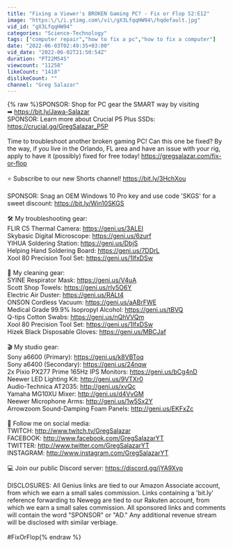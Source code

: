 ```yaml
---
title: "Fixing a Viewer's BROKEN Gaming PC? - Fix or Flop S2:E12"
image: "https:\/\/i.ytimg.com\/vi\/gX3LfqqHW94\/hqdefault.jpg"
vid_id: "gX3LfqqHW94"
categories: "Science-Technology"
tags: ["computer repair","how to fix a pc","how to fix a computer"]
date: "2022-06-03T02:49:35+03:00"
vid_date: "2022-06-02T21:50:54Z"
duration: "PT22M54S"
viewcount: "11258"
likeCount: "1418"
dislikeCount: ""
channel: "Greg Salazar"
---
```

{% raw %}SPONSOR: Shop for PC gear the SMART way by visiting <br />➡ <a rel="nofollow" target="blank" href="https://bit.ly/Jawa-Salazar">https://bit.ly/Jawa-Salazar</a><br />SPONSOR: Learn more about Crucial P5 Plus SSDs: <a rel="nofollow" target="blank" href="https://crucial.gg/GregSalazar_P5P">https://crucial.gg/GregSalazar_P5P</a><br /><br />Time to troubleshoot another broken gaming PC! Can this one be fixed? By the way, if you live in the Orlando, FL area and have an issue with your rig, apply to have it (possibly) fixed for free today! <a rel="nofollow" target="blank" href="https://gregsalazar.com/fix-or-flop">https://gregsalazar.com/fix-or-flop</a><br /><br />⭐ Subscribe to our new Shorts channel! <a rel="nofollow" target="blank" href="https://bit.ly/3HchXou">https://bit.ly/3HchXou</a><br /><br />SPONSOR: Snag an OEM Windows 10 Pro key and use code 'SKGS' for a sweet discount: <a rel="nofollow" target="blank" href="https://bit.ly/Win10SKGS">https://bit.ly/Win10SKGS</a><br /><br />🛠️ My troubleshooting gear:<br />FLIR C5 Thermal Camera: <a rel="nofollow" target="blank" href="https://geni.us/3ALEI">https://geni.us/3ALEI</a><br />Skybasic Digital Microscope: <a rel="nofollow" target="blank" href="https://geni.us/6zurf">https://geni.us/6zurf</a><br />YIHUA Soldering Station: <a rel="nofollow" target="blank" href="https://geni.us/DbjS">https://geni.us/DbjS</a><br />Helping Hand Soldering Board: <a rel="nofollow" target="blank" href="https://geni.us/7DDrL">https://geni.us/7DDrL</a><br />Xool 80 Precision Tool Set: <a rel="nofollow" target="blank" href="https://geni.us/1IfxDSw">https://geni.us/1IfxDSw</a><br /><br />🧼 My cleaning gear: <br />SYINE Respirator Mask: <a rel="nofollow" target="blank" href="https://geni.us/V4uA">https://geni.us/V4uA</a><br />Scott Shop Towels: <a rel="nofollow" target="blank" href="https://geni.us/rIy5O6Y">https://geni.us/rIy5O6Y</a><br />Electric Air Duster: <a rel="nofollow" target="blank" href="https://geni.us/RALt4">https://geni.us/RALt4</a><br />ONSON Cordless Vacuum: <a rel="nofollow" target="blank" href="https://geni.us/aABrFWE">https://geni.us/aABrFWE</a><br />Medical Grade 99.9% Isopropyl Alcohol: <a rel="nofollow" target="blank" href="https://geni.us/tBVQ">https://geni.us/tBVQ</a><br />Q-tips Cotton Swabs: <a rel="nofollow" target="blank" href="https://geni.us/nQhVVQm">https://geni.us/nQhVVQm</a><br />Xool 80 Precision Tool Set: <a rel="nofollow" target="blank" href="https://geni.us/1IfxDSw">https://geni.us/1IfxDSw</a><br />Hizek Black Disposable Gloves: <a rel="nofollow" target="blank" href="https://geni.us/MBCJaf">https://geni.us/MBCJaf</a><br /><br />🎬 My studio gear:<br />Sony a6600 (Primary): <a rel="nofollow" target="blank" href="https://geni.us/k8VBToq">https://geni.us/k8VBToq</a><br />Sony a6400 (Secondary): <a rel="nofollow" target="blank" href="https://geni.us/24nqw">https://geni.us/24nqw</a><br />2x Pixio PX277 Prime 165Hz IPS Monitors: <a rel="nofollow" target="blank" href="https://geni.us/bCg4nD">https://geni.us/bCg4nD</a><br />Neewer LED Lighting Kit: <a rel="nofollow" target="blank" href="http://geni.us/9VTXr0">http://geni.us/9VTXr0</a><br />Audio-Technica AT2035: <a rel="nofollow" target="blank" href="http://geni.us/xvQc">http://geni.us/xvQc</a><br />Yamaha MG10XU Mixer: <a rel="nofollow" target="blank" href="http://geni.us/d4VvGM">http://geni.us/d4VvGM</a><br />Neewer Microphone Arms: <a rel="nofollow" target="blank" href="http://geni.us/1w5Sx2Y">http://geni.us/1w5Sx2Y</a><br />Arrowzoom Sound-Damping Foam Panels: <a rel="nofollow" target="blank" href="http://geni.us/EKFxZc">http://geni.us/EKFxZc</a><br /><br />📱 Follow me on social media:<br />TWITCH: <a rel="nofollow" target="blank" href="http://www.twitch.tv/GregSalazar">http://www.twitch.tv/GregSalazar</a><br />FACEBOOK: <a rel="nofollow" target="blank" href="http://www.facebook.com/GregSalazarYT">http://www.facebook.com/GregSalazarYT</a><br />TWITTER: <a rel="nofollow" target="blank" href="http://www.twitter.com/GregSalazarYT">http://www.twitter.com/GregSalazarYT</a><br />INSTAGRAM: <a rel="nofollow" target="blank" href="http://www.instagram.com/GregSalazarYT">http://www.instagram.com/GregSalazarYT</a><br /><br />💻 Join our public Discord server: <a rel="nofollow" target="blank" href="https://discord.gg/jYA9Xvp">https://discord.gg/jYA9Xvp</a><br /><br />DISCLOSURES: All Genius links are tied to our Amazon Associate account, from which we earn a small sales commission. Links containing a 'bit.ly' reference forwarding to Newegg are tied to our Rakuten account, from which we earn a small sales commission. All sponsored links and comments will contain the word &quot;SPONSOR&quot; or &quot;AD.&quot; Any additional revenue stream will be disclosed with similar verbiage.<br /><br />#FixOrFlop{% endraw %}
